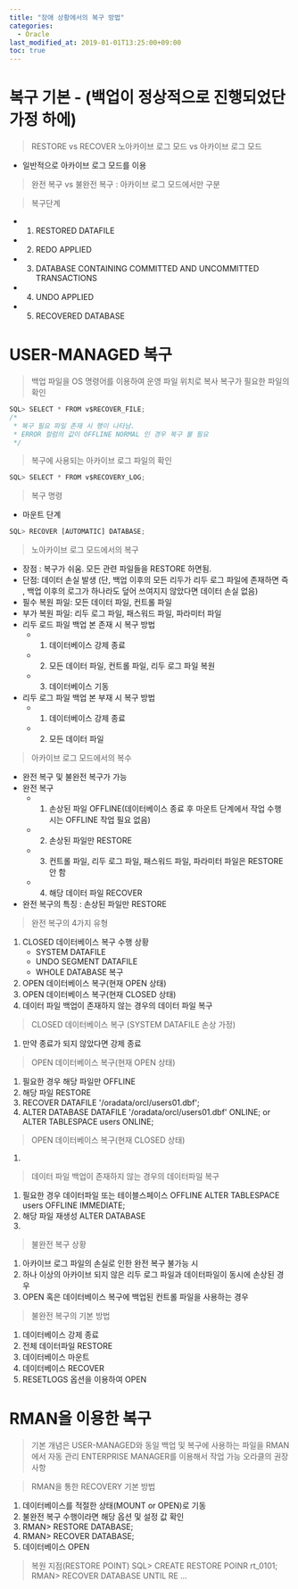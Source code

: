 ```yaml
---
title: "장애 상황에서의 복구 방법"
categories: 
  - Oracle
last_modified_at: 2019-01-01T13:25:00+09:00
toc: true
---
```



# 복구 기본 - (백업이 정상적으로 진행되었단 가정 하에)
> RESTORE vs RECOVER
> 노아카이브 로그 모드 vs 아카이브 로그 모드
- 일반적으로 아카이브 로그 모드를 이용
> 완전 복구 vs 불완전 복구 : 아카이브 로그 모드에서만 구분

> 복구단계
- 1. RESTORED DATAFILE
- 2. REDO APPLIED
- 3. DATABASE CONTAINING COMMITTED AND UNCOMMITTED TRANSACTIONS
- 4. UNDO APPLIED
- 5. RECOVERED DATABASE 

# USER-MANAGED 복구
> 백업 파일을 OS 명령어를 이용하여 운영 파일 위치로 복사
> 복구가 필요한 파일의 확인

```````````````js
SQL> SELECT * FROM v$RECOVER_FILE;
/* 
 * 복구 필요 파일 존재 시 행이 나타남.
 * ERROR 컬럼의 값이 OFFLINE NORMAL 인 경우 복구 불 필요
 */
```````````````
> 복구에 사용되는 아카이브 로그 파일의 확인
```````````````js
SQL> SELECT * FROM v$RECOVERY_LOG;

```````````````

> 복구 명령
 - 마운트 단계
```````````````js
SQL> RECOVER [AUTOMATIC] DATABASE;

```````````````

> 노아카이브 로그 모드에서의 복구
 - 장점 : 복구가 쉬움. 모든 관련 파일들을 RESTORE 하면됨.
 - 단점: 데이터 손실 발생 (단, 백업 이후의 모든 리두가 리두 로그 파일에 존재하면 즉 , 백업 이후의 로그가 하나라도 덮어 쓰여지지 않았다면 데이터 손실 없음)
 - 필수 복원 파일: 모든 데이터 파일, 컨트롤 파일
 - 부가 복원 파일: 리두 로그 파일, 패스워드 파일, 파라미터 파일
 - 리두 로드 파일 백업 본 존재 시 복구 방법
    - 1. 데이터베이스 강제 종료
    - 2. 모든 데이터 파일, 컨트롤 파일, 리두 로그 파일 복원
    - 3. 데이터베이스 기동
 - 리두 로그 파일 백업 본 부재 시 복구 방법
    - 1. 데이터베이스 강제 종료
    - 2. 모든 데이터 파일


> 아카이브 로그 모드에서의 복수
 - 완전 복구 및 불완전 복구가 가능
 - 완전 복구
    - 1. 손상된 파일 OFFLINE(데이터베이스 종료 후 마운트 단계에서 작업 수행 시는 OFFLINE 작업 필요 없음)
    - 2. 손상된 파일만 RESTORE
    - 3. 컨트롤 파일, 리두 로그 파일, 패스워드 파일, 파라미터 파일은 RESTORE 안 함
    - 4. 해당 데이터 파일 RECOVER
 - 완전 복구의 특징 : 손상된 파일만 RESTORE


> 완전 복구의 4가지 유형
 1. CLOSED 데이터베이스 복구 수행 상황
    - SYSTEM DATAFILE
    - UNDO SEGMENT DATAFILE
    - WHOLE DATABASE 복구
 2. OPEN 데이터베이스 복구(현재 OPEN 상태)
 3. OPEN 데이터베이스 복구(현재 CLOSED 상태)
 4. 데이터 파일 백업이 존재하지 않는 경우의 데이터 파일 복구

 > CLOSED 데이터베이스 복구 (SYSTEM DATAFILE 손상 가정)
 1. 만약 종료가 되지 않았다면 강제 종료

 > OPEN 데이터베이스 복구(현재 OPEN 상태)
 1. 필요한 경우 해당 파일만 OFFLINE
 2. 해당 파일 RESTORE
 3. RECOVER DATAFILE '/oradata/orcl/users01.dbf';
 4. ALTER DATABASE DATAFILE '/oradata/orcl/users01.dbf' ONLINE;
    or ALTER TABLESPACE users ONLINE;

> OPEN 데이터베이스 복구(현재 CLOSED 상태)
1. 

> 데이터 파일 백업이 존재하지 않는 경우의 데이터파일 복구
1. 필요한 경우 데이터파일 또는 테이블스페이스 OFFLINE
    ALTER TABLESPACE users OFFLINE IMMEDIATE;
2. 해당 파일 재생성
    ALTER DATABASE 
3.

> 불완전 복구 상황
1. 아카이브 로그 파일의 손실로 인한 완전 복구 불가능 시
2. 하나 이상의 아카이브 되지 않은 리두 로그 파일과 데이터파일이 동시에 손상된 경우
3. OPEN 혹은 데이터베이스 복구에 백업된 컨트롤 파일을 사용하는 경우

> 불완전 복구의 기본 방법
1. 데이터베이스 강제 종료
2. 전체 데이터파일 RESTORE
3. 데이터베이스 마운트
4. 데이터베이스 RECOVER
5. RESETLOGS 옵션을 이용하여 OPEN

# RMAN을 이용한 복구
> 기본 개념은 USER-MANAGED와 동일
> 백업 및 복구에 사용하는 파일을 RMAN에서 자동 관리
> ENTERPRISE MANAGER를 이용해서 작업 가능
> 오라클의 권장사항
>



> RMAN을 통한 RECOVERY 기본 방법
1. 데이터베이스를 적절한 상태(MOUNT or OPEN)로 기동
2. 불완전 복구 수행이라면 해당 옵션 및 설정 값 확인
3. RMAN> RESTORE DATABASE;
4. RMAN> RECOVER DATABASE;
5. 데이터베이스 OPEN

> 복원 지점(RESTORE POINT)
SQL> CREATE RESTORE POINR rt_0101;
RMAN> RECOVER DATABASE UNTIL RE
...


